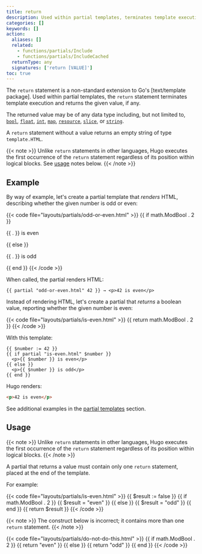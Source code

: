 ```yaml
---
title: return
description: Used within partial templates, terminates template execution and returns the given value, if any.
categories: []
keywords: []
action:
  aliases: []
  related:
    - functions/partials/Include
    - functions/partials/IncludeCached
  returnType: any
  signatures: ['return [VALUE]']
toc: true
---
```


The `return` statement is a non-standard extension to Go's [text/template package]. Used within partial templates, the `return` statement terminates template execution and returns the given value, if any.

The returned value may be of any data type including, but not limited to, [`bool`](g), [`float`](g), [`int`](g), [`map`](g), [`resource`](g), [`slice`](g), or [`string`](g).

A `return` statement without a value returns an empty string of type `template.HTML`.

{{< note >}}
Unlike `return` statements in other languages, Hugo executes the first occurrence of the `return` statement regardless of its position within logical blocks. See [usage](#usage) notes below.
{{< /note >}}

## Example

By way of example, let's create a partial template that _renders_ HTML, describing whether the given number is odd or even:

{{< code file="layouts/partials/odd-or-even.html" >}}
{{ if math.ModBool . 2 }}
  <p>{{ . }} is even</p>
{{ else }}
  <p>{{ . }} is odd</p>
{{ end }}
{{< /code >}}

When called, the partial renders HTML:

```go-html-template
{{ partial "odd-or-even.html" 42 }} → <p>42 is even</p>
```

Instead of rendering HTML, let's create a partial that _returns_ a boolean value, reporting whether the given number is even:

{{< code file="layouts/partials/is-even.html" >}}
{{ return math.ModBool . 2 }}
{{< /code >}}

With this template:

```go-html-template
{{ $number := 42 }}
{{ if partial "is-even.html" $number }}
  <p>{{ $number }} is even</p>
{{ else }}
  <p>{{ $number }} is odd</p>
{{ end }}
```

Hugo renders:

```html
<p>42 is even</p>
```

See additional examples in the [partial templates] section.

[partial templates]: /templates/partial/#returning-a-value-from-a-partial

## Usage

{{< note >}}
Unlike `return` statements in other languages, Hugo executes the first occurrence of the `return` statement regardless of its position within logical blocks.
{{< /note >}}

A partial that returns a value must contain only one `return` statement, placed at the end of the template.

For example:

{{< code file="layouts/partials/is-even.html" >}}
{{ $result := false }}
{{ if math.ModBool . 2 }}
  {{ $result = "even" }}
{{ else }}
  {{ $result = "odd" }}
{{ end }}
{{ return $result }}
{{< /code >}}

{{< note >}}
The construct below is incorrect; it contains more than one `return` statement.
{{< /note >}}

{{< code file="layouts/partials/do-not-do-this.html" >}}
{{ if math.ModBool . 2 }}
  {{ return "even" }}
{{ else }}
  {{ return "odd" }}
{{ end }}
{{< /code >}}
